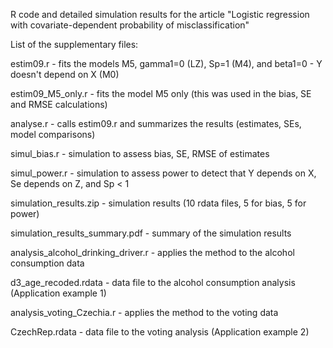 R code and detailed simulation results for the article "Logistic regression with covariate-dependent probability of misclassification"

List of the supplementary files:

estim09.r - fits the models M5, gamma1=0 (LZ), Sp=1 (M4), and beta1=0 - Y doesn't depend on X (M0)

estim09_M5_only.r - fits the model M5 only (this was used in the bias, SE and RMSE calculations)

analyse.r - calls estim09.r and summarizes the results (estimates, SEs, model comparisons)

simul_bias.r - simulation to assess bias, SE, RMSE of estimates

simul_power.r - simulation to assess power to detect that Y depends on X, Se depends on Z, and Sp < 1

simulation_results.zip - simulation results (10 rdata files, 5 for bias, 5 for power)

simulation_results_summary.pdf - summary of the simulation results

analysis_alcohol_drinking_driver.r - applies the method to the alcohol consumption data

d3_age_recoded.rdata - data file to the alcohol consumption analysis (Application example 1)

analysis_voting_Czechia.r - applies the method to the voting data

CzechRep.rdata - data file to the voting analysis (Application example 2)
